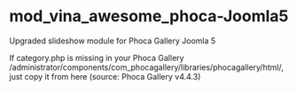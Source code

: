 # mod_vina_awesome_phoca-Joomla5
Upgraded slideshow module for Phoca Gallery Joomla 5

If category.php is missing in your Phoca Gallery /administrator/components/com_phocagallery/libraries/phocagallery/html/, just copy it from here (source: Phoca Gallery v4.4.3)
